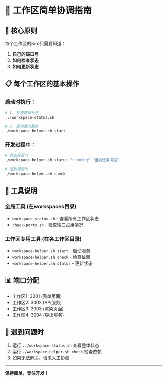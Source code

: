 # 🤝 工作区简单协调指南

## 🎯 核心原则
每个工作区的Kiro只需要知道：
1. **自己的端口号**
2. **如何检查状态**
3. **如何更新状态**

## 📋 每个工作区的基本操作

### 启动时执行：
```bash
# 1. 检查整体状态
../workspace-status.sh

# 2. 启动我的服务
./workspace-helper.sh start
```

### 开发过程中：
```bash
# 状态变更时
./workspace-helper.sh status "running" "当前任务描述"

# 遇到问题时
./workspace-helper.sh check
```

## 🔧 工具说明

### 全局工具 (在workspaces目录)
- `workspace-status.sh` - 查看所有工作区状态
- `check-ports.sh` - 检查端口占用情况

### 工作区专用工具 (在各工作区目录)
- `workspace-helper.sh start` - 启动服务
- `workspace-helper.sh check` - 检查依赖
- `workspace-helper.sh status` - 更新状态

## 📊 端口分配
- 工作区1: 3001 (表单页面)
- 工作区2: 3002 (API服务)
- 工作区3: 3003 (渲染页面)
- 工作区4: 3004 (导出服务)

## 🚨 遇到问题时
1. 运行 `../workspace-status.sh` 查看整体状态
2. 运行 `./workspace-helper.sh check` 检查依赖
3. 如果无法解决，请求人工协调

---
**保持简单，专注开发！**